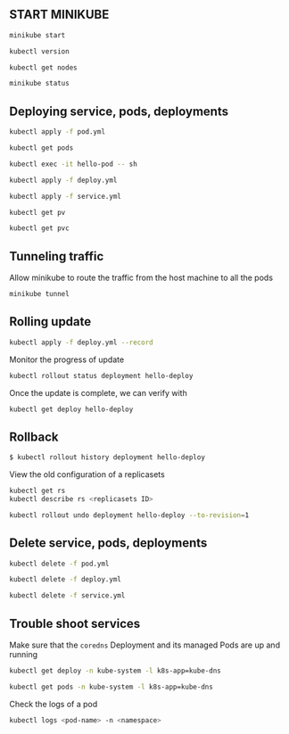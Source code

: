 ## START MINIKUBE
```bash
minikube start
```

```bash
kubectl version
```

```bash
kubectl get nodes
```

```bash
minikube status
```


## Deploying service, pods, deployments
```bash
kubectl apply -f pod.yml
```

```bash
kubectl get pods
```

```bash
kubectl exec -it hello-pod -- sh  
```

```bash
kubectl apply -f deploy.yml
```

```bash
kubectl apply -f service.yml 
```

```bash
kubectl get pv
```

```bash
kubectl get pvc
```
## Tunneling traffic
Allow minikube to route the traffic from the host machine to all the pods
```bash
minikube tunnel
```

## Rolling update
```bash
kubectl apply -f deploy.yml --record
```

Monitor the progress of update
```bash
kubectl rollout status deployment hello-deploy
```

Once the update is complete, we can verify with 
```bash
kubectl get deploy hello-deploy
```

## Rollback
```bash
$ kubectl rollout history deployment hello-deploy
```

View the old configuration of a replicasets
```bash
kubectl get rs
kubectl describe rs <replicasets ID>
```

```bash
kubectl rollout undo deployment hello-deploy --to-revision=1
```
## Delete service, pods, deployments
```bash
kubectl delete -f pod.yml
```

```bash
kubectl delete -f deploy.yml
```

```bash
kubectl delete -f service.yml
```

## Trouble shoot services
Make sure that the `coredns` Deployment and its managed Pods are up and running

```bash
kubectl get deploy -n kube-system -l k8s-app=kube-dns
```

```bash
kubectl get pods -n kube-system -l k8s-app=kube-dns  
```

Check the logs of a pod
```bash
kubectl logs <pod-name> -n <namespace>
```